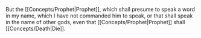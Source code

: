 But the [[Concepts/Prophet\|Prophet]], which shall presume to speak a word in my name, which I have not commanded him to speak, or that shall speak in the name of other gods, even that [[Concepts/Prophet\|Prophet]] shall [[Concepts/Death\|Die]].
